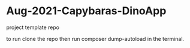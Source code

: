 # Aug-2021-Capybaras-DinoApp
project template repo

to run clone the repo then run composer dump-autoload in the terminal.

